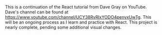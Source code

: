 This is a continuation of the React tutorial from Dave Gray on YouTube. Dave's channel can be found at https://www.youtube.com/channel/UCY38RvRIxYODO4penyxUwTg. This will be an ongoing process as I learn and practice with React. This project is nearly complete, pending some additional visual changes.
